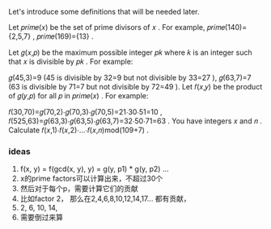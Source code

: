 Let's introduce some definitions that will be needed later.

Let 𝑝𝑟𝑖𝑚𝑒(𝑥)
 be the set of prime divisors of 𝑥
. For example, 𝑝𝑟𝑖𝑚𝑒(140)={2,5,7}
, 𝑝𝑟𝑖𝑚𝑒(169)={13}
.

Let 𝑔(𝑥,𝑝)
 be the maximum possible integer 𝑝𝑘
 where 𝑘
 is an integer such that 𝑥
 is divisible by 𝑝𝑘
. For example:

𝑔(45,3)=9
 (45
 is divisible by 32=9
 but not divisible by 33=27
),
𝑔(63,7)=7
 (63
 is divisible by 71=7
 but not divisible by 72=49
).
Let 𝑓(𝑥,𝑦)
 be the product of 𝑔(𝑦,𝑝)
 for all 𝑝
 in 𝑝𝑟𝑖𝑚𝑒(𝑥)
. For example:

𝑓(30,70)=𝑔(70,2)⋅𝑔(70,3)⋅𝑔(70,5)=21⋅30⋅51=10
,
𝑓(525,63)=𝑔(63,3)⋅𝑔(63,5)⋅𝑔(63,7)=32⋅50⋅71=63
.
You have integers 𝑥
 and 𝑛
. Calculate 𝑓(𝑥,1)⋅𝑓(𝑥,2)⋅…⋅𝑓(𝑥,𝑛)mod(109+7)
.

### ideas
1. f(x, y) = f(gcd(x, y), y) = g(y, p1) * g(y, p2) ...
2. x的prime factors可以计算出来，不超过30个
3. 然后对于每个p，需要计算它们的贡献
4. 比如factor 2， 那么在2,4,6,8,10,12,14,17... 都有贡献， 
5. 2, 6, 10, 14, 
6. 需要倒过来算